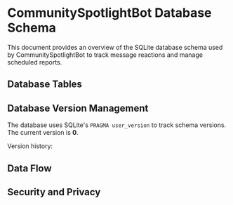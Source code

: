# CommunitySpotlightBot Database Schema

This document provides an overview of the SQLite database schema used by CommunitySpotlightBot to track message reactions and manage scheduled reports.

## Database Tables

## Database Version Management

The database uses SQLite's `PRAGMA user_version` to track schema versions. The current version is **0**.

Version history:

## Data Flow

## Security and Privacy
